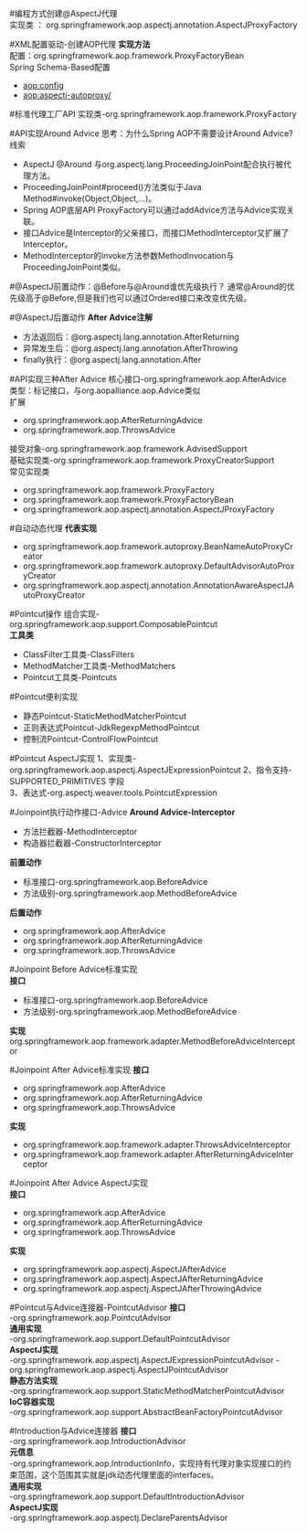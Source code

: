#编程方式创建@AspectJ代理   
实现类 ： org.springframework.aop.aspectj.annotation.AspectJProxyFactory

#XML配置驱动-创建AOP代理
**实现方法**   
配置：org.springframework.aop.framework.ProxyFactoryBean   
Spring Schema-Based配置   
+ <aop:config>
+ <aop:aspectj-autoproxy/>

#标准代理工厂API
实现类-org.springframework.aop.framework.ProxyFactory

#API实现Around Advice
思考：为什么Spring AOP不需要设计Around Advice?   
线索   
+ AspectJ @Around 与org.aspectj.lang.ProceedingJoinPoint配合执行被代理方法。
+ ProceedingJoinPoint#proceed()方法类似于Java Method#invoke(Object,Object,...)。
+ Spring AOP底层API ProxyFactory可以通过addAdvice方法与Advice实现关联。
+ 接口Advice是Interceptor的父亲接口，而接口MethodInterceptor又扩展了Interceptor。
+ MethodInterceptor的invoke方法参数MethodInvocation与ProceedingJoinPoint类似。

#@AspectJ前置动作：@Before与@Around谁优先级执行？
通常@Around的优先级高于@Before,但是我们也可以通过Ordered接口来改变优先级。   

#@AspectJ后置动作
**After Advice注解**
+ 方法返回后：@org.aspectj.lang.annotation.AfterReturning
+ 异常发生后：@org.aspectj.lang.annotation.AfterThrowing
+ finally执行：@org.aspectj.lang.annotation.After

#API实现三种After Advice
核心接口-org.springframework.aop.AfterAdvice   
类型：标记接口，与org.aopalliance.aop.Advice类似    
扩展   
+ org.springframework.aop.AfterReturningAdvice
+ org.springframework.aop.ThrowsAdvice   

接受对象-org.springframework.aop.framework.AdvisedSupport   
基础实现类-org.springframework.aop.framework.ProxyCreatorSupport   
常见实现类   
+ org.springframework.aop.framework.ProxyFactory
+ org.springframework.aop.framework.ProxyFactoryBean
+ org.springframework.aop.aspectj.annotation.AspectJProxyFactory

#自动动态代理
**代表实现**   
+ org.springframework.aop.framework.autoproxy.BeanNameAutoProxyCreator
+ org.springframework.aop.framework.autoproxy.DefaultAdvisorAutoProxyCreator
+ org.springframework.aop.aspectj.annotation.AnnotationAwareAspectJAutoProxyCreator

#Pointcut操作
组合实现-org.springframework.aop.support.ComposablePointcut   
**工具类**   
+ ClassFilter工具类-ClassFilters   
+ MethodMatcher工具类-MethodMatchers
+ Pointcut工具类-Pointcuts

#Pointcut便利实现
+ 静态Pointcut-StaticMethodMatcherPointcut
+ 正则表达式Pointcut-JdkRegexpMethodPointcut
+ 控制流Pointcut-ControlFlowPointcut

#Pointcut AspectJ实现
1、实现类-org.springframework.aop.aspectj.AspectJExpressionPointcut
2、指令支持-SUPPORTED_PRIMITIVES 字段   
3、表达式-org.aspectj.weaver.tools.PointcutExpression

#Joinpoint执行动作接口-Advice
**Around Advice-Interceptor**
+ 方法拦截器-MethodInterceptor
+ 构造器拦截器-ConstructorInterceptor

**前置动作**   
+ 标准接口-org.springframework.aop.BeforeAdvice
+ 方法级别-org.springframework.aop.MethodBeforeAdvice

**后置动作**   
+ org.springframework.aop.AfterAdvice
+ org.springframework.aop.AfterReturningAdvice
+ org.springframework.aop.ThrowsAdvice   

#Joinpoint Before Advice标准实现   
**接口**   
+ 标准接口-org.springframework.aop.BeforeAdvice
+ 方法级别-org.springframework.aop.MethodBeforeAdvice   

**实现**   
org.springframework.aop.framework.adapter.MethodBeforeAdviceInterceptor

#Joinpoint After Advice标准实现
**接口**   
+ org.springframework.aop.AfterAdvice
+ org.springframework.aop.AfterReturningAdvice
+ org.springframework.aop.ThrowsAdvice   

**实现**   
+ org.springframework.aop.framework.adapter.ThrowsAdviceInterceptor
+ org.springframework.aop.framework.adapter.AfterReturningAdviceInterceptor   

#Joinpoint After Advice AspectJ实现   
**接口**   
+ org.springframework.aop.AfterAdvice
+ org.springframework.aop.AfterReturningAdvice
+ org.springframework.aop.ThrowsAdvice 

**实现**  
+ org.springframework.aop.aspectj.AspectJAfterAdvice
+ org.springframework.aop.aspectj.AspectJAfterReturningAdvice
+ org.springframework.aop.aspectj.AspectJAfterThrowingAdvice  

#Pointcut与Advice连接器-PointcutAdvisor
**接口**   
-org.springframework.aop.PointcutAdvisor   
**通用实现**   
-org.springframework.aop.support.DefaultPointcutAdvisor   
**AspectJ实现**   
-org.springframework.aop.aspectj.AspectJExpressionPointcutAdvisor
-org.springframework.aop.aspectj.AspectJPointcutAdvisor   
**静态方法实现**   
-org.springframework.aop.support.StaticMethodMatcherPointcutAdvisor   
**IoC容器实现**   
-org.springframework.aop.support.AbstractBeanFactoryPointcutAdvisor

#Introduction与Advice连接器
**接口**   
-org.springframework.aop.IntroductionAdvisor   
**元信息**   
-org.springframework.aop.IntroductionInfo，实现持有代理对象实现接口的约束范围，这个范围其实就是jdk动态代理里面的interfaces。   
**通用实现**   
-org.springframework.aop.support.DefaultIntroductionAdvisor   
**AspectJ实现**   
-org.springframework.aop.aspectj.DeclareParentsAdvisor
